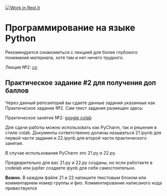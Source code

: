 [![Work in Repl.it](https://classroom.github.com/assets/work-in-replit-14baed9a392b3a25080506f3b7b6d57f295ec2978f6f33ec97e36a161684cbe9.svg)](https://classroom.github.com/online_ide?assignment_repo_id=4381098&assignment_repo_type=AssignmentRepo)
# Программирование на языке Python

Рекомендуется ознакомиться с лекцией для более глубокого понимания материала, хотя там и нет ничего трудного.

Лекция №2:
[co](https://colab.research.google.com/github/true-grue/kispython/blob/main/lect2.ipynb)


## Практическое задание #2 для получения доп баллов

Через данный репозиторий вы сдаете данные задания указанные как Практическое задание №2. Сам текст задания размещен здесь:

Практическое занятие №2:
[google colab](https://colab.research.google.com/github/true-grue/kispython/blob/main/pract2.ipynb)

Для сдачи работы можно использовать как PyCharm, так и решения в стиле colab. Документы сответственно должны называться 21.ipynb для первой части задания и 22.ipynb для второй части практического занятия.

В случае использования PyCharm это 21.py и 22.py.

Предварительно для вас 21.py и 22.py созданы, но если работаете в codelab или jupiter создаете ipynb для себя самостоятельно.

**Важно.** В каждом файле 21 и 22 напишите текстовым блоком или комментарием номер группы и фио. Комментирование написаного кода привествуется
